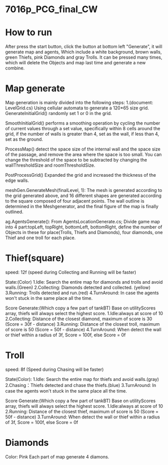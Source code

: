 # 7016p_PCG_final_CW

# How to run
After press the start button, click the button at bottom left "Generate", it will generate map and agents, Which include a white background, brown walls, green Thiefs, pink Diamonds and gray Trolls.
It can be pressed many times, which will delete the Objects and map last time and generate a new combine.

# Map generate
Map generation is mainly divided into the following steps:
1.(document: LevelGrid.cs)
Using cellular automata to generate a 120*65 size grid.
GenerateInitialGrid() randomly set 1 or 0 in the grid.

SmoothInitialGrid() performs a smoothing operation by cycling the number of current values through a set value, specifically within 8 cells around the grid, if the number of walls is greater than 4, set as the wall, if less than 4, set as the ground.

ProcessMap() detect the space size of the internal wall and the space size of the passage, and remove the area where the space is too small. You can change the threshold of the space to be subtracted by changing the wallThresholdSize and roomThresholdSize.

PostProcessGrid() Expanded the grid and increased the thickness of the edge walls.

 meshGen.GenerateMesh(finalLevel, 1): The mesh is generated according to the grid generated above, and 16 different shapes are generated according to the square composed of four adjacent points. The wall outline is determined in the Meshgenerator, and the final figure of the map is finally outlined.

 ag.AgentsGenerate(): From AgentsLocationGenerate.cs; Divide game map into 4 part:topLeft, topRight, bottomLeft, bottomRight, define the number of Objects in these for place(Trolls, Thiefs and Diamonds), four diamonds, one Thief and one troll for each place.

 # Thief(square)
speed: 12f
(speed during Collecting and Running will be faster)

 State:(Color)
 1.Idle: Search the entire map for diamonds and trolls and avoid walls.(Green)
 2.Collecting: Diamonds detected and collected. (yellow)
 3.Running: Trolls detected and run.(red)
 4.TurnAround: In case the agents won't stuck in the same place all the time.

 Score Generate:(Which copy a few part of tankBT)
 Base on utilityScores array, thiefs will always select the highest score.
 1.Idle:always at score of 10 
 2.Collecting: Distance of the closest diamond, maximum of score is 30 (Score = 30f - distance)
 3.Running: Distance of the closest troll, maximum of score is 50 (Score = 50f - distance)
 4.TurnAround: When detect the wall or thief within a radius of 3f, Score = 100f, else Score = 0f

 # Troll
speed: 8f
(Speed during Chasing will be faster)

 State(Color):
 1.Idle: Search the entire map for thiefs and avoid walls.(gray)
 2.Chasing：Thiefs detected and chase the thiefs.(blue)
 3.TurnAround: In case the agents won't stuck in the same place all the time.

 Score Generate:(Which copy a few part of tankBT)
 Base on utilityScores array, thiefs will always select the highest score.
 1.Idle:always at score of 10 
 2.Running: Distance of the closest thief, maximum of score is 50 (Score = 50f - distance)
 3.TurnAround: When detect the wall or thief within a radius of 3f, Score = 100f, else Score = 0f

# Diamonds
Color: Pink
Each part of map generate 4 diamons.